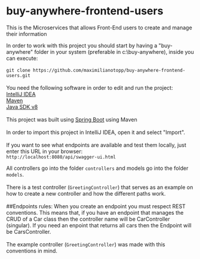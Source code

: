# buy-anywhere-frontend-users
This is the Microservices that allows Front-End users to create and manage their information

In order to work with this project you should start by having a "buy-anywhere" folder in your system (preferable in c:\buy-anywhere), inside you can execute:
<br>
<br>
`git clone https://github.com/maximilianotopp/buy-anywhere-frontend-users.git`
<br>
<br>
You need the following software in order to edit and run the project:
<br>
[IntelliJ IDEA](https://www.jetbrains.com/idea/download/#section=windows)<br>
[Maven](https://maven.apache.org/download.html)<br>
[Java SDK v8](https://www.oracle.com/technetwork/java/javase/downloads/jdk8-downloads-2133151.html)
<br>
<br>
This project was built using [Spring Boot](http://spring.io) using Maven
<br>
<br>
 In order to import this project in IntelliJ IDEA, open it and select "Import".
 <br>
 <br>
 If you want to see what endpoints are available and test them locally, just enter this URL in your browser: <br>
 `http://localhost:8080/api/swagger-ui.html`
 
 All controllers go into the folder `controllers` and models go into the folder `models`.
 <br>
 <br>
 There is a test controller (`GreetingController`) that serves as an example on how to create a new controller and how the different paths work.
 <br>
 <br>
 ##Endpoints rules:
 When you create an endpoint you must respect REST conventions. This means that, if you have an endpoint that manages the CRUD of a Car class then the controller name will be CarController (singular). If you need an enpoint that returns all cars then the Endpoint will be CarsController.
 <br><br>
 The example controller (`GreetingController`) was made with this conventions in mind.